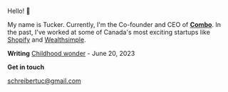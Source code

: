 Hello! 👋

My name is Tucker. Currently, I'm the Co-founder and CEO of **[Combo](https://joincombo.com/)**. In the past, I've worked at some of Canada's most exciting startups like [Shopify](https://www.shopify.com) and [Wealthsimple](https://www.wealthsimple.com).

**Writing**
[Childhood wonder](https://tuckerschreiber.com/childhood-wonder.html) - June 20, 2023

**Get in touch**

schreibertuc@gmail.com

